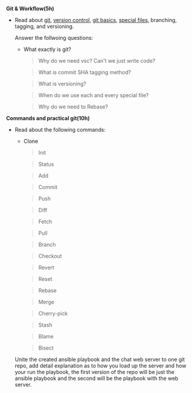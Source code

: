 **Git & Workflow(5h)**

-   Read about [git](https://git-scm.com/), [version
    control](https://stackoverflow.com/questions/1408450/why-should-i-use-version-control),
    [git
    basics](https://www.freecodecamp.org/news/learn-the-basics-of-git-in-under-10-minutes-da548267cc91/),
    [special files](https://letmegooglethat.com/), branching, tagging,
    and versioning.

    Answer the follwoing questions:

    -   What exactly is git?

        > Why do we need vsc? Can't we just write code?

        > What is commit SHA tagging method?

        > What is versioning?

        > When do we use each and every special file?

        > Why do we need to Rebase?

**Commands and practical git(10h)**

-   Read about the following commands:

    -   Clone

        > Init

        > Status

        > Add

        > Commit

        > Push

        > Diff

        > Fetch

        > Pull

        > Branch

        > Checkout

        > Revert

        > Reset

        > Rebase

        > Merge

        > Cherry-pick

        > Stash

        > Blame

        > Bisect

    Unite the created ansible playbook and the chat web server to one
    git repo, add detail explanation as to how you load up the server
    and how your run the playbook, the first version of the repo will be
    just the ansible playbook and the second will be the playbook with
    the web server.
